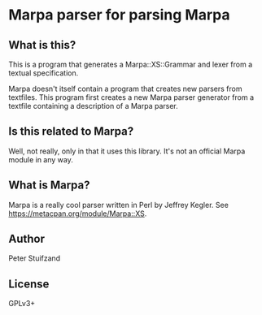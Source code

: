 Marpa parser for parsing Marpa
==============================

What is this?
-------------

This is a program that generates a Marpa::XS::Grammar and lexer from a textual
specification.

Marpa doesn't itself contain a program that creates new parsers from textfiles.
This program first creates a new Marpa parser generator from a textfile
containing a description of a Marpa parser.

Is this related to Marpa?
-------------------------

Well, not really, only in that it uses this library. It's not an official Marpa
module in any way.


What is Marpa?
--------------

Marpa is a really cool parser written in Perl by Jeffrey Kegler. See
<https://metacpan.org/module/Marpa::XS>.


Author
------
Peter Stuifzand


License
-------
GPLv3+


